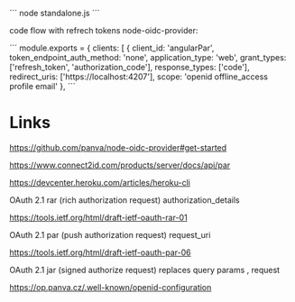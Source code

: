 ´´´
node standalone.js
´´´

code flow with refrech tokens node-oidc-provider:

´´´
module.exports = {
clients: [
{
client_id: 'angularPar',
token_endpoint_auth_method: 'none',
application_type: 'web',
grant_types: ['refresh_token', 'authorization_code'],
response_types: ['code'],
redirect_uris: ['https://localhost:4207'],
scope: 'openid offline_access profile email'
},
´´´

# Links

https://github.com/panva/node-oidc-provider#get-started

https://www.connect2id.com/products/server/docs/api/par

https://devcenter.heroku.com/articles/heroku-cli

OAuth 2.1 rar (rich authorization request) authorization_details

https://tools.ietf.org/html/draft-ietf-oauth-rar-01

OAuth 2.1 par (push authorization request) request_uri

https://tools.ietf.org/html/draft-ietf-oauth-par-06

OAuth 2.1 jar (signed authorize request) replaces query params , request

https://op.panva.cz/.well-known/openid-configuration

